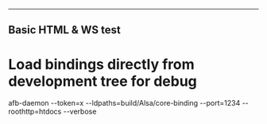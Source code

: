 ------------------------------------------------------------------------
   Basic HTML & WS test
------------------------------------------------------------------------
  
  # Load bindings directly from development tree for debug
  afb-daemon --token=x --ldpaths=build/Alsa/core-binding --port=1234 --roothttp=htdocs --verbose


